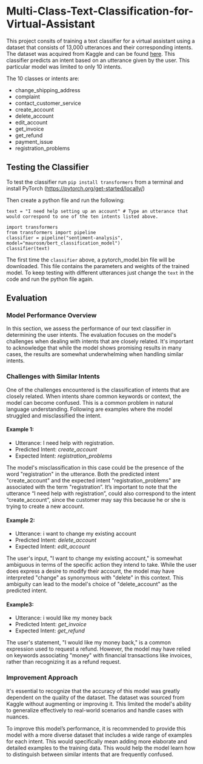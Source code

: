 # Multi-Class-Text-Classification-for-Virtual-Assistant

This project consits of training a text classifier for a virtual assistant using a dataset that consists of 13,000 utterances and their corresponding intents. The dataset was acquired from Kaggle and can be found [here](https://www.kaggle.com/datasets/bitext/training-dataset-for-chatbotsvirtual-assistants). This classifier predicts an intent based on an utterance given by the user.  This particular model was limited to only 10 intents.

The 10 classes or intents are:
* change_shipping_address
* complaint
* contact_customer_service
* create_account
* delete_account
* edit_account
* get_invoice
* get_refund
* payment_issue
* registration_problems

## Testing the Classifier
To test the classifier run ```pip install transformers``` from a terminal
and install PyTorch (https://pytorch.org/get-started/locally/)

Then create a python file and run the following:
```
text = "I need help setting up an account" # Type an utterance that would correspond to one of the ten intents listed above.

import transformers
from transformers import pipeline
classifier = pipeline("sentiment-analysis", model="maurosm/bert_classification_model")
classifier(text)
```

The first time the ```classifier``` above, a pytorch_model.bin file will be downloaded. This file contains the parameters and weights of the trained model. 
To keep testing with different utterances just change the ```text``` in the code and run the python file again.

## Evaluation
### Model Performance Overview
In this section, we assess the performance of our text classifier in determining the user intents. The evaluation focuses on the model's challenges when dealing with intents that are closely related. It's important to acknowledge that while the model shows promising results in many cases, the results are somewhat underwhelming  when handling similar intents.

### Challenges with Similar Intents

One of the challenges encountered is the classification of intents that are closely related. When intents share common keywords or context, the model can become confused. This is a common problem in natural language understanding. Following are examples where the model struggled and misclassified the intent.

#### Example 1: 
* Utterance: I need help with registration.
* Predicted Intent: *create_account*
* Expected Intent: *registration_problems*

The model's misclassification in this case could be the presence of the word "registration" in the utterance. Both the predicted intent "create_account" and the expected intent "registration_problems" are associated with the term "registration”.  It’s important to note that the utterance “I need help with registration”, could also correspond to the intent “create_account”, since the customer may say this because he or she is trying to create a new account.

#### Example 2: 
* Utterance: i want to change my existing account
* Predicted Intent: *delete_account*
* Expected Intent: *edit_account*

The user's input, "I want to change my existing account," is somewhat ambiguous in terms of the specific action they intend to take. While the user does express a desire to modify their account, the model may have interpreted "change" as synonymous with "delete" in this context. This ambiguity can lead to the model's choice of "delete_account" as the predicted intent.

#### Example3: 
* Utterance: i would like my money back
* Predicted Intent: *get_invoice*
* Expected Intent: *get_refund*

The user's statement, "I would like my money back," is a common expression used to request a refund. However, the model may have relied on keywords associating "money" with financial transactions like invoices, rather than recognizing it as a refund request.

### Improvement Approach
It's essential to recognize that the accuracy of this model was greatly dependent on the quality of the dataset. The dataset was sourced from Kaggle without augmenting or improving it. This limited the model's ability to generalize effectively to real-world scenarios and handle cases with nuances.

To improve this model’s performance, it is recommended to provide this model with a more diverse dataset that includes a wide range of examples for each intent. This would specifically mean adding more elaborate and detailed examples to the training data. This would help the model learn how to distinguish between similar intents that are frequently confused.
